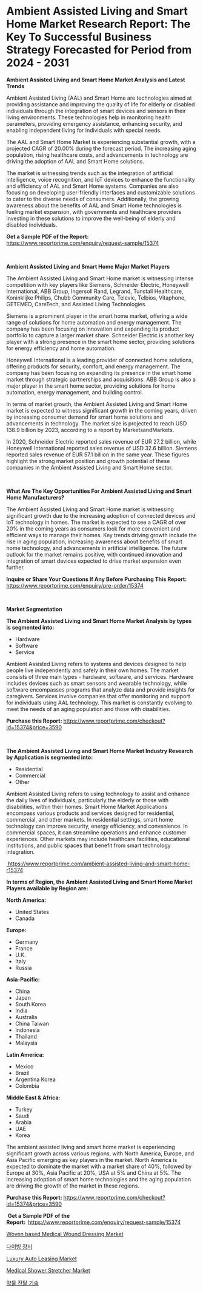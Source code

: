 <p><h1>Ambient Assisted Living and Smart Home Market Research Report: The Key To Successful Business Strategy Forecasted for Period from 2024 - 2031</h1></p><p><strong>Ambient Assisted Living and Smart Home Market Analysis and Latest Trends</strong></p>
<p><p>Ambient Assisted Living (AAL) and Smart Home are technologies aimed at providing assistance and improving the quality of life for elderly or disabled individuals through the integration of smart devices and sensors in their living environments. These technologies help in monitoring health parameters, providing emergency assistance, enhancing security, and enabling independent living for individuals with special needs. </p><p>The AAL and Smart Home Market is experiencing substantial growth, with a projected CAGR of 20.00% during the forecast period. The increasing aging population, rising healthcare costs, and advancements in technology are driving the adoption of AAL and Smart Home solutions. </p><p>The market is witnessing trends such as the integration of artificial intelligence, voice recognition, and IoT devices to enhance the functionality and efficiency of AAL and Smart Home systems. Companies are also focusing on developing user-friendly interfaces and customizable solutions to cater to the diverse needs of consumers. Additionally, the growing awareness about the benefits of AAL and Smart Home technologies is fueling market expansion, with governments and healthcare providers investing in these solutions to improve the well-being of elderly and disabled individuals.</p></p>
<p><strong>Get a Sample PDF of the Report:&nbsp;</strong> <a href="https://www.reportprime.com/enquiry/request-sample/15374">https://www.reportprime.com/enquiry/request-sample/15374</a></p>
<p>&nbsp;</p>
<p><strong>Ambient Assisted Living and Smart Home Major Market Players</strong></p>
<p><p>The Ambient Assisted Living and Smart Home market is witnessing intense competition with key players like Siemens, Schneider Electric, Honeywell International, ABB Group, Ingersoll Rand, Legrand, Tunstall Healthcare, Koninklijke Philips, Chubb Community Care, Televic, Telbios, Vitaphone, GETEMED, CareTech, and Assisted Living Technologies.</p><p>Siemens is a prominent player in the smart home market, offering a wide range of solutions for home automation and energy management. The company has been focusing on innovation and expanding its product portfolio to capture a larger market share. Schneider Electric is another key player with a strong presence in the smart home sector, providing solutions for energy efficiency and home automation.</p><p>Honeywell International is a leading provider of connected home solutions, offering products for security, comfort, and energy management. The company has been focusing on expanding its presence in the smart home market through strategic partnerships and acquisitions. ABB Group is also a major player in the smart home sector, providing solutions for home automation, energy management, and building control.</p><p>In terms of market growth, the Ambient Assisted Living and Smart Home market is expected to witness significant growth in the coming years, driven by increasing consumer demand for smart home solutions and advancements in technology. The market size is projected to reach USD 138.9 billion by 2023, according to a report by MarketsandMarkets.</p><p>In 2020, Schneider Electric reported sales revenue of EUR 27.2 billion, while Honeywell International reported sales revenue of USD 32.6 billion. Siemens reported sales revenue of EUR 57.1 billion in the same year. These figures highlight the strong market position and growth potential of these companies in the Ambient Assisted Living and Smart Home sector.</p></p>
<p>&nbsp;</p>
<p><strong>What Are The Key Opportunities For Ambient Assisted Living and Smart Home Manufacturers?</strong></p>
<p><p>The Ambient Assisted Living and Smart Home market is witnessing significant growth due to the increasing adoption of connected devices and IoT technology in homes. The market is expected to see a CAGR of over 20% in the coming years as consumers look for more convenient and efficient ways to manage their homes. Key trends driving growth include the rise in aging population, increasing awareness about benefits of smart home technology, and advancements in artificial intelligence. The future outlook for the market remains positive, with continued innovation and integration of smart devices expected to drive market expansion even further.</p></p>
<p><strong>Inquire or Share Your Questions If Any Before Purchasing This Report:</strong> <a href="https://www.reportprime.com/enquiry/pre-order/15374">https://www.reportprime.com/enquiry/pre-order/15374</a></p>
<p>&nbsp;</p>
<p><strong>Market Segmentation</strong></p>
<p><strong>The Ambient Assisted Living and Smart Home Market Analysis by types is segmented into:</strong></p>
<p><ul><li>Hardware</li><li>Software</li><li>Service</li></ul></p>
<p><p>Ambient Assisted Living refers to systems and devices designed to help people live independently and safely in their own homes. The market consists of three main types - hardware, software, and services. Hardware includes devices such as smart sensors and wearable technology, while software encompasses programs that analyze data and provide insights for caregivers. Services involve companies that offer monitoring and support for individuals using AAL technology. This market is constantly evolving to meet the needs of an aging population and those with disabilities.</p></p>
<p><strong>Purchase this Report:&nbsp;</strong><a href="https://www.reportprime.com/checkout?id=15374&price=3590">https://www.reportprime.com/checkout?id=15374&price=3590</a></p>
<p>&nbsp;</p>
<p><strong>The Ambient Assisted Living and Smart Home Market Industry Research by Application is segmented into:</strong></p>
<p><ul><li>Residential</li><li>Commercial</li><li>Other</li></ul></p>
<p><p>Ambient Assisted Living refers to using technology to assist and enhance the daily lives of individuals, particularly the elderly or those with disabilities, within their homes. Smart Home Market Applications encompass various products and services designed for residential, commercial, and other markets. In residential settings, smart home technology can improve security, energy efficiency, and convenience. In commercial spaces, it can streamline operations and enhance customer experiences. Other markets may include healthcare facilities, educational institutions, and public spaces that benefit from smart technology integration.</p></p>
<p><a href="https://www.reportprime.com/ambient-assisted-living-and-smart-home-r15374">&nbsp;https://www.reportprime.com/ambient-assisted-living-and-smart-home-r15374</a></p>
<p><strong>In terms of Region, the Ambient Assisted Living and Smart Home Market Players available by Region are:</strong></p>
<p>
    <p> <strong> North America: </strong>
        <ul>
            <li>United States</li>
            <li>Canada</li>
        </ul>
        </p> 
    <p> <strong> Europe: </strong>
        <ul>
            <li>Germany</li>
            <li>France</li>
            <li>U.K.</li>
            <li>Italy</li>
            <li>Russia</li>
        </ul>
        </p> 
    <p> <strong> Asia-Pacific: </strong>
        <ul>
            <li>China</li>
            <li>Japan</li>
            <li>South Korea</li>
            <li>India</li>
            <li>Australia</li>
            <li>China Taiwan</li>
            <li>Indonesia</li>
            <li>Thailand</li>
            <li>Malaysia</li>
        </ul>
        </p> 
    <p> <strong> Latin America: </strong>
        <ul>
            <li>Mexico</li>
            <li>Brazil</li>
            <li>Argentina Korea</li>
            <li>Colombia</li>
        </ul>
        </p> 
    <p> <strong> Middle East & Africa: </strong>
        <ul>
            <li>Turkey</li>
            <li>Saudi</li>
            <li>Arabia</li>
            <li>UAE</li>
            <li>Korea</li>
        </ul>
    </p>
    </p>
<p><p>The ambient assisted living and smart home market is experiencing significant growth across various regions, with North America, Europe, and Asia Pacific emerging as key players in the market. North America is expected to dominate the market with a market share of 40%, followed by Europe at 30%, Asia Pacific at 20%, USA at 5% and China at 5%. The increasing adoption of smart home technologies and the aging population are driving the growth of the market in these regions.</p></p>
<p><strong>Purchase this Report: </strong><a href="https://www.reportprime.com/checkout?id=15374&price=3590">https://www.reportprime.com/checkout?id=15374&price=3590</a></p>
<p>&nbsp;<strong>Get a Sample PDF of the Report:&nbsp;&nbsp;</strong><a href="https://www.reportprime.com/enquiry/request-sample/15374">https://www.reportprime.com/enquiry/request-sample/15374</a></p>
<p><strong></strong></p>
<p><p><a href="https://medium.com/@dannellbugess3/global-woven-based-medical-wound-dressing-industry-research-report-competitive-landscape-market-c408297d8bb2">Woven based Medical Wound Dressing Market</a></p><p><a href="https://medium.com/@jordymiller25/%EB%8B%A4%EC%9D%B4%EB%B9%99-%EC%9E%A5%EB%B9%84-%EC%8B%9C%EC%9E%A5-2024%EB%85%84%EB%B6%80%ED%84%B0-2031%EB%85%84%EA%B9%8C%EC%A7%80%EC%9D%98-%EA%B8%80%EB%A1%9C%EB%B2%8C-%EC%8B%9C%EC%9E%A5-%EC%9D%B8%EC%82%AC%EC%9D%B4%ED%8A%B8-%EB%B0%8F-%ED%8C%90%EB%A7%A4-%ED%8A%B8%EB%A0%8C%EB%93%9C-e8dc3a45a36c">다이빙 장비</a></p><p><a href="https://github.com/HenrietteMills1/Market-Research-Report-List-2/blob/main/luxury-auto-leasing-market.md">Luxury Auto Leasing Market</a></p><p><a href="https://medium.com/@clarenceuvalis67867/medical-shower-stretcher-market-industry-landscape-growth-trajectories-and-global-markets-bb51089b2ca1">Medical Shower Stretcher Market</a></p><p><a href="https://medium.com/@nargishadi90/%EC%95%BD%EB%AC%BC%EC%A0%84%EB%8B%AC%EA%B8%B0%EC%88%A0-%EC%8B%9C%EC%9E%A5-2024-2031-%EC%82%B0%EC%97%85-%EB%8F%99%ED%96%A5-%EB%B0%8F-%ED%88%AC%EC%9E%90-%EA%B8%B0%ED%9A%8C-2697867b62d1">약물 전달 기술</a></p></p>